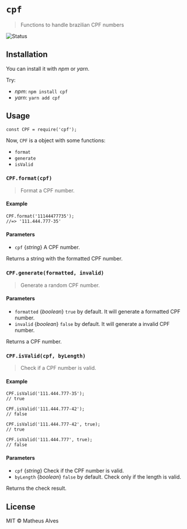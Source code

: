 # `cpf`

> Functions to handle brazilian CPF numbers

![Status](https://travis-ci.org/theuves/cpf.svg?branch=master)

## Installation

You can install it with *npm* or *yarn*.

Try:

- *npm*: `npm install cpf`
- *yarn*: `yarn add cpf`

## Usage

```
const CPF = require('cpf');
```

Now, `CPF` is a object with some functions:

- `format`
- `generate`
- `isValid`

### `CPF.format(cpf)`

> Format a CPF number.

#### Example

```
CPF.format('11144477735');
//=> '111.444.777-35'
```

#### Parameters

- `cpf` {*string*} A CPF number.

Returns a string with the formatted CPF number.

### `CPF.generate(formatted, invalid)`

> Generate a random CPF number.

#### Parameters

- `formatted` {*boolean*} `true` by default. It will generate a formatted CPF number.
- `invalid` {*boolean*} `false` by default. It will generate a invalid CPF number.

Returns a CPF number.

### `CPF.isValid(cpf, byLength)`

> Check if a CPF number is valid.

#### Example

```
CPF.isValid('111.444.777-35');
// true

CPF.isValid('111.444.777-42');
// false

CPF.isValid('111.444.777-42', true);
// true

CPF.isValid('111.444.777', true);
// false
```

#### Parameters

- `cpf` {*string*} Check if the CPF number is valid.
- `byLength` {*boolean*} `false` by default. Check only if the length is valid.

Returns the check result.

## License

MIT &copy; Matheus Alves

